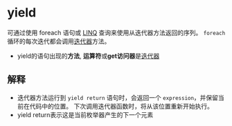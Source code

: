 # yield

可通过使用 foreach 语句或 [LINQ](CSharp_LINQ.md) 查询来使用从迭代器方法返回的序列。 `foreach` 循环的每次迭代都会调用[迭代器](CSharp_Iterator.md)方法。

- yield的语句出现的**方法**, **运算符**或**get访问器**是[迭代器](CSharp_Iterator.md)

## 解释

- 迭代器方法运行到 `yield return` 语句时，会返回一个 `expression`，并保留当前在代码中的位置。 下次调用迭代器函数时，将从该位置重新开始执行。
- yield return表示这是当前枚举器产生的下一个元素